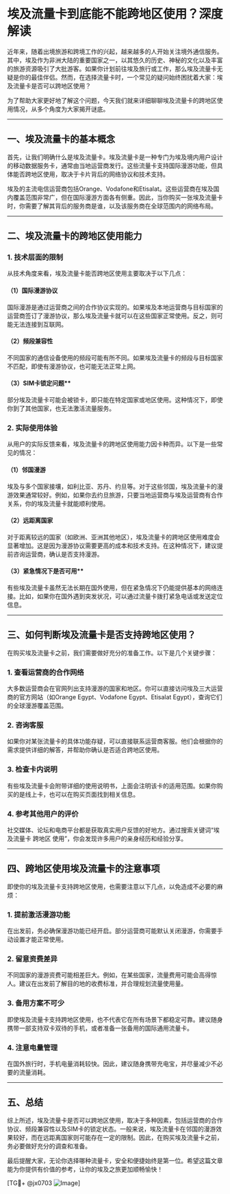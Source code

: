 # 埃及流量卡到底能不能跨地区使用？深度解读

近年来，随着出境旅游和跨境工作的兴起，越来越多的人开始关注境外通信服务。其中，埃及作为非洲大陆的重要国家之一，以其悠久的历史、神秘的文化以及丰富的旅游资源吸引了大批游客。如果你计划前往埃及旅行或工作，那么埃及流量卡无疑是你的最佳伴侣。然而，在选择流量卡时，一个常见的疑问始终困扰着大家：埃及流量卡是否可以跨地区使用？

为了帮助大家更好地了解这个问题，今天我们就来详细聊聊埃及流量卡的跨地区使用情况，从多个角度为大家揭开谜底。

---

## 一、埃及流量卡的基本概念

首先，让我们明确什么是埃及流量卡。埃及流量卡是一种专门为埃及境内用户设计的移动数据服务卡，通常由当地运营商发行。这些流量卡支持国际漫游功能，但具体能否跨地区使用，取决于卡片背后的网络协议和技术支持。

埃及的主流电信运营商包括Orange、Vodafone和Etisalat。这些运营商在埃及国内覆盖范围非常广，但在国际漫游方面各有侧重。因此，当你购买一张埃及流量卡时，你需要了解其背后的服务商是谁，以及该服务商在全球范围内的网络布局。

---

## 二、埃及流量卡的跨地区使用能力

### 1. **技术层面的限制**
从技术角度来看，埃及流量卡能否跨地区使用主要取决于以下几点：

#### （1）国际漫游协议
国际漫游是通过运营商之间的合作协议实现的。如果埃及本地运营商与目标国家的运营商签订了漫游协议，那么埃及流量卡就可以在这些国家正常使用。反之，则可能无法连接到互联网。

#### （2）频段兼容性
不同国家的通信设备使用的频段可能有所不同。如果埃及流量卡的频段与目标国家不匹配，即使有漫游协议，也可能无法正常上网。

#### （3）SIM卡锁定问题**
部分埃及流量卡可能会被锁卡，即只能在特定国家或地区使用。这种情况下，即使你到了其他国家，也无法激活流量服务。

### 2. **实际使用体验**
从用户的实际反馈来看，埃及流量卡的跨地区使用能力因卡种而异。以下是一些常见的情况：

#### （1）邻国漫游
埃及与多个国家接壤，如利比亚、苏丹、约旦等。对于这些邻国，埃及流量卡的漫游效果通常较好。例如，如果你去约旦旅游，只要当地运营商与埃及运营商有合作关系，你的埃及流量卡就能顺利使用。

#### （2）远距离国家
对于距离较远的国家（如欧洲、亚洲其他地区），埃及流量卡的跨地区使用难度会显著增加。这是因为漫游协议需要更高的成本和技术支持。在这种情况下，建议提前咨询运营商，确认是否支持漫游。

#### （3）紧急情况下是否可用**
有些埃及流量卡虽然无法长期在国外使用，但在紧急情况下仍能提供基本的网络连接。比如，如果你在国外遇到突发状况，可以通过流量卡拨打紧急电话或发送定位信息。

---

## 三、如何判断埃及流量卡是否支持跨地区使用？

在购买埃及流量卡之前，我们需要做好充分的准备工作。以下是几个关键步骤：

### 1. **查看运营商的合作网络**
大多数运营商会在官网列出支持漫游的国家和地区。你可以直接访问埃及三大运营商的官方网站（如Orange Egypt、Vodafone Egypt、Etisalat Egypt），查询它们的全球漫游覆盖范围。

### 2. **咨询客服**
如果你对某张流量卡的具体功能存疑，可以直接联系运营商客服。他们会根据你的需求提供详细的解答，并帮助你确认是否适合跨地区使用。

### 3. **检查卡内说明**
有些埃及流量卡会附带详细的使用说明书，上面会注明该卡的适用范围。如果你购买的是线上卡，也可以在购买页面找到相关信息。

### 4. **参考其他用户的评价**
社交媒体、论坛和电商平台都是获取真实用户反馈的好地方。通过搜索关键词“埃及流量卡 跨地区 使用”，你会发现许多用户的亲身经历和经验分享。

---

## 四、跨地区使用埃及流量卡的注意事项

即使你的埃及流量卡支持跨地区使用，也需要注意以下几点，以免造成不必要的麻烦：

### 1. **提前激活漫游功能**
在出发前，务必确保漫游功能已经开启。部分运营商可能默认关闭漫游，你需要手动设置才能正常使用。

### 2. **留意资费差异**
不同国家的漫游资费可能相差巨大。例如，在某些国家，流量费用可能会高得惊人。建议在出发前了解目的地的收费标准，并合理规划流量使用量。

### 3. **备用方案不可少**
即使埃及流量卡支持跨地区使用，也不代表它在所有场景下都稳定可靠。建议随身携带一部支持双卡双待的手机，或者准备一张备用的国际通用流量卡。

### 4. **注意电量管理**
在国外旅行时，手机电量消耗较快。因此，建议随身携带充电宝，并尽量减少不必要的流量消耗。

---

## 五、总结

综上所述，埃及流量卡是否可以跨地区使用，取决于多种因素，包括运营商的合作协议、频段兼容性以及SIM卡的锁定状态。一般来说，埃及流量卡在邻国的漫游效果较好，而在远距离国家则可能存在一定的限制。因此，在购买埃及流量卡之前，务必要做好充分的调查和准备。

最后提醒大家，无论你选择哪种流量卡，安全和便捷始终是第一位。希望这篇文章能为你提供有价值的参考，让你的埃及之旅更加顺畅愉快！

[TG💪+ @jx0703 ![Image](https://github.com/user-attachments/assets/dbca1d08-cadb-493c-b0ec-ad6f7a83f270)]